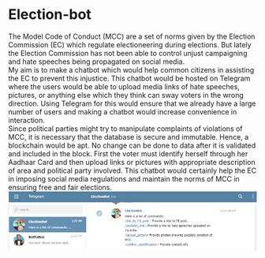 # Election-bot
The Model Code of Conduct (MCC)
 are a set of norms given by the Election Commission (EC) which regulate electioneering during elections. But lately the Election Commission has not been able to control unjust campaigning and hate speeches being propagated on social media.
<br />My aim is to make a chatbot which would help common citizens in assisting the EC to prevent this injustice. This chatbot would be hosted on Telegram where the users would be able to upload media links of hate speeches, pictures, or anything else which they think can sway voters in the wrong direction. Using Telegram for this would ensure that we already have a large number of users and making a chatbot would increase convenience in interaction.
<br />Since political parties might try to manipulate complaints of violations of MCC, it is necessary that the database is secure and immutable. Hence, a blockchain would be apt. No change can be done to data after it is validated and included in the block.
First the voter must identify herself through her Aadhaar Card and then upload links or pictures with appropriate description of area and political party involved. This chatbot would certainly help the EC in imposing social media regulations and maintain the norms of MCC in ensuring free and fair elections.<br />
![Image](https://github.com/anukritijha246/Election-bot/blob/master/images/Election_bot.png)
